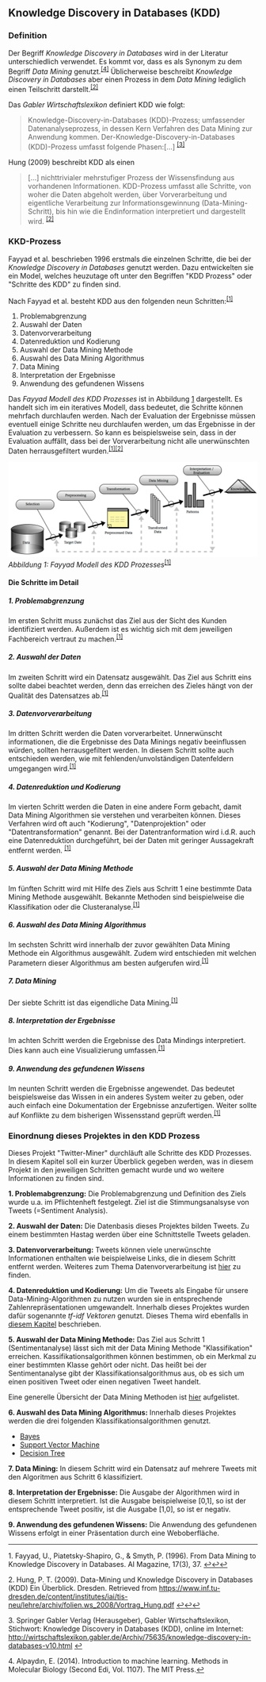 ## Knowledge Discovery in Databases (KDD)

### Definition
Der Begriff *Knowledge Discovery in Databases* wird in der Literatur unterschiedlich verwendet. Es kommt vor, dass es als Synonym zu dem Begriff *Data Mining* genutzt.<sup id="fn4_1">[[4]](#fn4)</sup> Üblicherweise beschreibt *Knowledge Discovery in Databases* aber einen Prozess in dem *Data Mining* lediglich einen Teilschritt darstellt.<sup id="fn2_1">[[2]](#fn2)</sup>

Das *Gabler Wirtschaftslexikon* definiert KDD wie folgt:
>Knowledge-Discovery-in-Databases (KDD)-Prozess; umfassender Datenanalyseprozess, in dessen Kern Verfahren des Data Mining zur Anwendung kommen. Der-Knowledge-Discovery-in-Databases (KDD)-Prozess umfasst folgende Phasen:[...] <sup id="fn3_1">[[3]](#fn3)</sup>

Hung (2009) beschreibt KDD als einen
> [...] nichttrivialer mehrstufiger Prozess der Wissensfindung aus vorhandenen Informationen. KDD-Prozess umfasst alle Schritte, von woher die Daten abgeholt werden, über Vorverarbeitung und eigentliche Verarbeitung zur Informationsgewinnung (Data-Mining-Schritt), bis hin wie die Endinformation interpretiert und dargestellt wird. <sup id="fn2_2">[[2]](#fn2)</sup>



### KKD-Prozess
Fayyad et al. beschrieben 1996 erstmals die einzelnen Schritte, die bei der *Knowledge Discovery in Databases* genutzt werden. Dazu entwickelten sie ein Model, welches heuzutage oft unter den Begriffen "KDD Prozess" oder "Schritte des KDD" zu finden sind.

Nach Fayyad et al. besteht KDD aus den folgenden neun Schritten:<sup id="fn1_1">[[1]](#fn1)

1. Problemabgrenzung
2. Auswahl der Daten
3. Datenvorverarbeitung
4. Datenreduktion und Kodierung
5. Auswahl der Data Mining Methode
6. Auswahl des Data Mining Algorithmus
7. Data Mining
8. Interpretation der Ergebnisse
9. Anwendung des gefundenen Wissens

Das *Fayyad Modell des KDD Prozesses* ist in Abbildung [1](#fig:kddprocess) dargestellt. Es handelt sich im ein iteratives Modell, dass bedeutet, die Schritte können mehrfach durchlaufen werden. Nach der Evaluation der Ergebnisse müssen eventuell einige Schritte neu durchlaufen werden, um das Ergebnisse in der Evaluation zu verbessern. So kann es beispielsweise sein, dass in der Evaluation auffällt, dass bei der Vorverarbeitung nicht alle unerwünschten Daten herrausgefiltert wurden.<sup id="fn1_2">[[1]](#fn1)</sup><sup id="fn2_3">[[2]](#fn2)</sup>

![KDDModell](https://raw.githubusercontent.com/YKloss/Twitter_Miner/master/img/kdd_modell.png)
*<a name="fig:kddprocess">Abbildung 1: </a>Fayyad Modell des KDD Prozesses*<sup id="fn1_3">[[1]](#fn1)</sup>

#### Die Schritte im Detail
##### 1. Problemabgrenzung
Im ersten Schritt muss zunächst das Ziel aus der Sicht des Kunden identifiziert werden. Außerdem ist es wichtig sich mit dem jeweiligen Fachbereich vertraut zu machen.<sup id="fn1_a">[[1]](#fn1)</sup>

##### 2. Auswahl der Daten
Im zweiten Schritt wird ein Datensatz ausgewählt. Das Ziel aus Schritt eins sollte dabei beachtet werden, denn das erreichen des Zieles hängt von der Qualität des Datensatzes ab.<sup id="fn1_b">[[1]](#fn1)</sup>

##### 3. Datenvorverarbeitung
Im dritten Schritt werden die Daten vorverarbeitet. Unnerwünscht informationen, die die Ergebnisse des Data Minings negativ beeinflussen würden, sollten herrausgefiltert werden. In diesem Schritt sollte auch entschieden werden, wie mit fehlenden/unvolständigen Datenfeldern umgegangen wird.<sup id="fn1_c">[[1]](#fn1)</sup>

##### 4. Datenreduktion und Kodierung
Im vierten Schritt werden die Daten in eine andere Form gebacht, damit Data Mining Algorithmen sie verstehen und verarbeiten können. Dieses Verfahren wird oft auch "Kodierung", "Datenprojektion" oder "Datentransformation" genannt. Bei der Datentranformation wird i.d.R. auch eine Datenreduktion durchgeführt, bei der Daten mit geringer Aussagekraft entfernt werden. <sup id="fn1_d">[[1]](#fn1)</sup>

##### 5. Auswahl der Data Mining Methode
Im fünften Schritt wird mit Hilfe des Ziels aus Schritt 1 eine bestimmte Data Mining Methode ausgewählt.
Bekannte Methoden sind beispielweise die Klassifikation oder die Clusteranalyse.<sup id="fn1_e">[[1]](#fn1)</sup>

##### 6. Auswahl des Data Mining Algorithmus
Im sechsten Schritt wird innerhalb der zuvor gewählten Data Mining Methode ein Algorithmus ausgewählt. Zudem wird entschieden mit welchen Parametern dieser Algorithmus am besten aufgerufen wird.<sup id="fn1_f">[[1]](#fn1)</sup>

##### 7. Data Mining
Der siebte Schritt ist das eigendliche Data Mining.<sup id="fn1_g">[[1]](#fn1)</sup>

##### 8. Interpretation der Ergebnisse
Im achten Schritt werden die Ergebnisse des Data Mindings interpretiert. Dies kann auch eine Visualizierung umfassen.<sup id="fn1_h">[[1]](#fn1)</sup>

##### 9. Anwendung des gefundenen Wissens
Im neunten Schritt werden die Ergebnisse angewendet. Das bedeutet beispielsweise das Wissen in ein anderes System weiter zu geben, oder auch einfach eine Dokumentation der Ergebnisse anzufertigen.
Weiter sollte auf Konflikte zu dem bisherigen Wissensstand geprüft werden.<sup id="fni_3">[[1]](#fn1)</sup>

### Einordnung dieses Projektes in den KDD Prozess
Dieses Projekt "Twitter-Miner" durchläuft alle Schritte des KDD Prozesses. In diesem Kapitel soll ein kurzer Überblick gegeben werden, was in diesem Projekt in den jeweiligen Schritten gemacht wurde und wo weitere Informationen zu finden sind.

__1. Problemabgrenzung:__ 
Die Problemabgrenzung und Definition des Ziels wurde u.a. im Pflichtenheft festgelegt. Ziel ist die Stimmungsanalsyse von Tweets (=Sentiment Analysis).

__2. Auswahl der Daten:__
Die Datenbasis dieses Projektes bilden Tweets. Zu einem bestimmten Hastag werden über eine Schnittstelle Tweets geladen.

__3. Datenvorverarbeitung:__
Tweets können viele unerwünschte Informationen enthalten wie beispielweise Links, die in diesem Schritt entfernt werden. Weiteres zum Thema Datenvorverarbeitung ist [hier](https://github.com/YKloss/Twitter_Miner/blob/master/Ausarbeitung/Einleitung/Datenvorverarbeitung.md) zu finden.

__4. Datenreduktion und Kodierung:__
Um die Tweets als Eingabe für unsere Data-Mining-Algorithmen zu nutzen wurden sie in entsprechende Zahlenrepräsentationen umgewandelt. Innerhalb dieses Projektes wurden dafür sogenannte *tf-idf Vektoren* genutzt. Dieses Thema wird ebenfalls in [diesem Kapitel](https://github.com/YKloss/Twitter_Miner/blob/master/Ausarbeitung/Einleitung/Datenvorverarbeitung.md) beschrieben.

__5. Auswahl der Data Mining Methode:__
Das Ziel aus Schritt 1 (Sentimentanalyse) lässt sich mit der Data Mining Methode "Klassifikation" erreichen. Kassifikationsalgorithmen können bestimmen, ob ein Merkmal zu einer bestimmten Klasse gehört oder nicht. Das heißt bei der Sentimentanalyse gibt der Klassifikationsalgorithmus aus, ob es sich um einen positiven Tweet oder einen negativen Tweet handelt.

Eine generelle Übersicht der Data Mining Methoden ist [hier](https://github.com/YKloss/Twitter_Miner/blob/master/Ausarbeitung/Einleitung/Uebersicht_Data_Mining_Algorithmen.md) aufgelistet.

__6. Auswahl des Data Mining Algorithmus:__
Innerhalb dieses Projektes werden die drei folgenden Klassifikationsalgorithmen genutzt.
* [Bayes](https://github.com/YKloss/Twitter_Miner/blob/master/Ausarbeitung/Bayes/Bayes)
* [Support Vector Machine](https://github.com/YKloss/Twitter_Miner/blob/master/Ausarbeitung/Support_Vector_Machine/Support_Vector_Machine.md)
* [Decision Tree](https://github.com/YKloss/Twitter_Miner/blob/master/Ausarbeitung/Decision_Tree/Decision_Tree.md)

__7. Data Mining:__
In diesem Schritt wird ein Datensatz auf mehrere Tweets mit den Algoritmen aus Schritt 6 klassifiziert.

__8. Interpretation der Ergebnisse:__
Die Ausgabe der Algorithmen wird in diesem Schritt interpretiert. Ist die Ausgabe beispielweise [0,1], so ist der entsprechende Tweet positiv, ist die Ausgabe [1,0], so ist er negativ.

__9. Anwendung des gefundenen Wissens:__
Die Anwendung des gefundenen Wissens erfolgt in einer Präsentation durch eine Weboberfläche.

___

<b id="fn1"></b>1. Fayyad, U., Piatetsky-Shapiro, G., & Smyth, P. (1996). From Data Mining to Knowledge Discovery in Databases. AI Magazine, 17(3), 37. [↩](#fn1_1)[↩](#fn1_2)[↩](#fn1_3)

<b id="fn2"></b>2. Hung, P. T. (2009). Data-Mining und Knowledge Discovery in Databases (KDD) Ein Überblick. Dresden. Retrieved from https://www.inf.tu-dresden.de/content/institutes/iai/tis-neu/lehre/archiv/folien.ws_2008/Vortrag_Hung.pdf [↩](#fn2_1)[↩](#fn2_2)[↩](#fn2_3)

<b id="fn3"></b>3. Springer Gabler Verlag (Herausgeber), Gabler Wirtschaftslexikon, Stichwort: Knowledge Discovery in Databases (KDD), online im Internet: 
http://wirtschaftslexikon.gabler.de/Archiv/75635/knowledge-discovery-in-databases-v10.html [↩](#fn3_1)

<b id="fn4"></b>4. Alpaydın, E. (2014). Introduction to machine learning. Methods in Molecular Biology (Second Edi, Vol. 1107). The MIT Press.[↩](#fn4_1)



